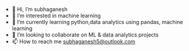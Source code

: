 - 👋 Hi, I’m subhaganesh
- 👀 I’m interested in  machine learning
- 🌱 I’m currently learning python,data analytics using pandas, machine learning 
- 💞️ I’m looking to collaborate on ML & data analytics projects 
- 📫 How to reach me subhaganesh5@outlook.com

<!---
subhaganesh/subhaganesh is a ✨ special ✨ repository because its `README.md` (this file) appears on your GitHub profile.
You can click the Preview link to take a look at your changes.
--->
